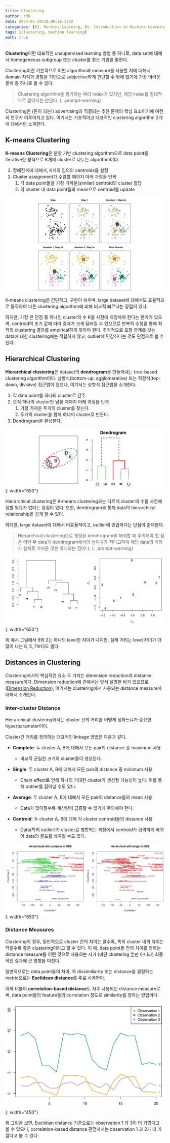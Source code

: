 ```yaml
---
title: Clustering
author: rdh
date: 2024-05-18T10:00:16.374Z
categories: [03. Machine Learning, 01. Introduction to Machine Learning]
tags: [clustering, machine learning]
math: true
---
```

**Clustering**이란 대표적인 unsupervised learning 방법 중 하나로, data set에 대해서 homogeneous subgroup 또는 cluster를 찾는 기법을 말한다.

Clustering이란 기본적으로 어떤 algorithm과 measure를 사용할 지에 대해서 domain 지식과 경험을 기반으로 subjective하게 판단할 수 밖에 없기에 가장 어려운 문제 중 하나로 볼 수 있다.

> Clustering algorithm을 평가하는 여러 index가 있지만, 해당 index를 절대적으로 믿어서는 안된다.
{: .prompt-warning}

Clustering은 (돈이 되는!) advertising과 직결되는 추천 문제의 핵심 요소이기에 여전히 연구가 이루어지고 있다. 여기서는 기초적이고 대표적인 clustering algorithm 2개에 대해서만 소개한다.

## K-means Clustering 

**K-means Clustering**은 분할 기반 clustering algorithm으로 data point를 iterative한 방식으로 K개의 cluster로 나누는 algorithm이다.

1. 정해진 K에 대해서, K개의 임의의 centroids를 설정
2. Cluster assignment가 수렴할 때까지 아래 과정을 반복
    1. 각 data point들을 가장 가까운(similar) centroid의 cluster 할당
    2. 각 cluster 내 data point들의 mean으로 centroid를 update

![](/assets/img/clustering-01.png)

K-means clustering은 간단하고, 구현이 쉬우며, large dataset에 대해서도 효율적으로 동작하여 다른 clustering algorithm에 비해 비교적 빠르다는 장점이 있다.

하지만, 가장 큰 단점 중 하나인 cluster의 수 K를 사전에 지정해야 한다는 한계가 있으며, centroid의 초기 값에 따라 결과가 크게 달라질 수 있으므로 반복적 수행을 통해 최적의 clustering 결과를 empirical하게 찾아야 한다. 추가적으로 포함 관계를 갖는 data에 대한 clustering에는 적합하지 않고, outlier에 민감하다는 것도 단점으로 볼 수 있다.

## Hierarchical Clustering

**Hierarchical clustering**은 dataset의 **dendrogram**을 만들어내는 tree-based clustering algorithm이다. 상향식(bottom-up, agglomerative) 또는 하향식(top-down, divisive) 접근법이 있으나, 여기서는 상향식 접근법을 소개한다.

1. 각 data point를 하나의 cluster로 간주
2. 오직 하나의 cluster만 남을 때까지 아래 과정을 반복
    1. 가장 가까운 두개의 cluster를 찾는다.
    2. 두개의 cluster를 합쳐 하나의 cluster로 만든다.
3. Dendrogram을 완성한다.

![](/assets/img/clustering-02.png){: width="650"}


Hierarchical clustering은 K-means clustering과는 다르게 cluster의 수를 사전에 정할 필요가 없다는 장점이 있다. 또한, dendrogram을 통해 data의 hierarchical relationship을 쉽게 알 수 있다.

하지만, large dataset에 대해서 비효율적이고, outlier에 민감하다는 단점이 존재한다.

> Hierarchical clustering으로 생성된 dendrogram을 해석할 때 주의해야 할 점은 어떤 두 data가 dendrogram에서의 높이차가 적다고하여 해당 data의 거리가 실제로 가까운 것은 아니라는 점이다.
{: .prompt-warning}

![](/assets/img/clustering-03.png){: width="650"}

위 예시 그림에서 9와 2는 하나의 level만 차이가 나지만, 실제 거리는 level 차이가 더 많이 나는 8, 5, 7보다도 멀다.

## Distances in Clustering
Clustering에서의 핵심적인 요소 두 가지는 dimension reduction과 distance measure이다. Dimension reduction에 관해서는 앞서 설명한 바가 있으므로 ([Dimension Reduction](https://rohdonghyun.github.io/posts/Dimension-Reduction/)), 여기서는 clustering에서 사용되는 distance measure에 대해서 소개한다. 

### Inter-cluster Distance
Hierarchical clustering에서는 cluster 간의 거리를 어떻게 정하느냐가 중요한 hyperparameter이다.

Cluster간 거리를 정의하는 대표적인 linkage 방법은 다음과 같다.

* **Complete**: 두 cluster A, B에 대해서 모든 pair의 distance 중 maximum 사용
  * 비교적 균일한 크기의 cluster들이 생성된다.

* **Single**: 두 cluster A, B에 대해서 모든 pair의 distance 중 minimum 사용
  * Chain effect로 인해 하나의 거대한 cluster가 생성될 가능성이 높다. 이를 통해 outlier를 잡아낼 수도 있다.

* **Average**: 두 cluster A, B에 대해서 모든 pair의 distance들의 mean 사용
  * Data가 많아질수록 계산량이 급증할 수 있기에 주의해야 한다.

* **Centroid**: 두 cluster A, B에 대해 각 cluster centroid들의 distance 사용
  * Data(특히 outlier)가 cluster로 병합되는 과정에서 centroid가 급격하게 바뀌어 data의 분포를 왜곡할 수도 있다.

![](/assets/img/clustering-04.png){: width="650"}

### Distance Measures
Clustering의 경우, 일반적으로 cluster 간의 차이는 클수록, 특히 cluster 내의 차이는 작을수록 좋은 clustering이라고 할 수 있다. 이 때, data point들 간의 차이를 정하는 distance measure를 어떤 것으로 사용하는 지가 (비단 clustering 뿐만 아니라) 최종적인 결과에 큰 영향을 미친다.

일반적으로는 data point들의 차이, 즉 dissimiliarity 또는 distance를 결정하는 metric으로는 **Euclidean distance**를 주로 사용한다.

이와 더불어 **correlation-based distance**도 자주 사용되는 distance measure로써, data point들의 feature들의 correlation 정도로 similarity를 정하는 방법이다. 

![](/assets/img/clustering-05.png){: width="450"}

위 그림을 보면, Euclidian distance 기준으로는 observation 1 과 3이 더 가깝다고 볼 수 있으나, correlation-based distance 관점에서는 observation 1 과 2가 더 가깝다고 볼 수 있다.